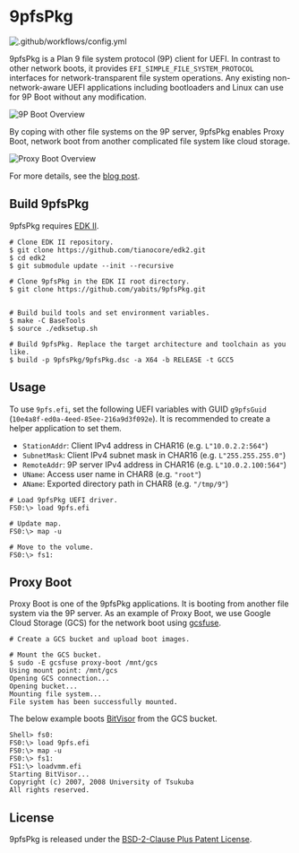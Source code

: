 # 9pfsPkg

![.github/workflows/config.yml](https://github.com/yabits/9pfsPkg/workflows/.github/workflows/config.yml/badge.svg)

9pfsPkg is a Plan 9 file system protocol (9P) client for UEFI. In contrast to other network boots, it provides `EFI_SIMPLE_FILE_SYSTEM_PROTOCOL` interfaces for network-transparent file system operations. Any existing non-network-aware UEFI applications including bootloaders and Linux can use for 9P Boot without any modification.

![9P Boot Overview](https://retrage.github.io/img/9pfspkg-9p-boot-overview.png)

By coping with other file systems on the 9P server, 9pfsPkg enables Proxy Boot, network boot from another complicated file system like cloud storage.

![Proxy Boot Overview](https://retrage.github.io/img/9pfspkg-proxy-boot-overview.png)

For more details, see the [blog post](https://retrage.github.io/2020/08/01/9pfspkg-en.html).

## Build 9pfsPkg

9pfsPkg requires [EDK II](https://github.com/tianocore/edk2).

```
# Clone EDK II repository.
$ git clone https://github.com/tianocore/edk2.git
$ cd edk2
$ git submodule update --init --recursive

# Clone 9pfsPkg in the EDK II root directory.
$ git clone https://github.com/yabits/9pfsPkg.git


# Build build tools and set environment variables.
$ make -C BaseTools
$ source ./edksetup.sh

# Build 9pfsPkg. Replace the target architecture and toolchain as you like.
$ build -p 9pfsPkg/9pfsPkg.dsc -a X64 -b RELEASE -t GCC5
```

## Usage

To use `9pfs.efi`, set the following UEFI variables with GUID `g9pfsGuid` (`10e4a8f-ed0a-4eed-85ee-216a9d3f092e`).
It is recommended to create a helper application to set them.

* `StationAddr`:  Client IPv4 address in CHAR16 (e.g. `L"10.0.2.2:564"`)
* `SubnetMask`:   Client IPv4 subnet mask in CHAR16 (e.g. `L"255.255.255.0"`)
* `RemoteAddr`:   9P server IPv4 address in CHAR16 (e.g. `L"10.0.2.100:564"`)
* `UName`:        Access user name in CHAR8 (e.g. `"root"`)
* `AName`:        Exported directory path in CHAR8 (e.g. `"/tmp/9"`)

```
# Load 9pfsPkg UEFI driver.
FS0:\> load 9pfs.efi

# Update map.
FS0:\> map -u

# Move to the volume.
FS0:\> fs1:
```

## Proxy Boot

Proxy Boot is one of the 9pfsPkg applications. It is booting from another file system via the 9P server. As an example of Proxy Boot, we use Google Cloud Storage (GCS) for the network boot using [gcsfuse](https://github.com/GoogleCloudPlatform/gcsfuse).

```
# Create a GCS bucket and upload boot images.

# Mount the GCS bucket.
$ sudo -E gcsfuse proxy-boot /mnt/gcs
Using mount point: /mnt/gcs
Opening GCS connection...
Opening bucket...
Mounting file system...
File system has been successfully mounted.
```

The below example boots [BitVisor](https://sourceforge.net/projects/bitvisor/) from the GCS bucket.

```
Shell> fs0:
FS0:\> load 9pfs.efi
FS0:\> map -u
FS0:\> fs1:
FS1:\> loadvmm.efi
Starting BitVisor...
Copyright (c) 2007, 2008 University of Tsukuba
All rights reserved.
```

## License

9pfsPkg is released under the [BSD-2-Clause Plus Patent License](LICENSE).
